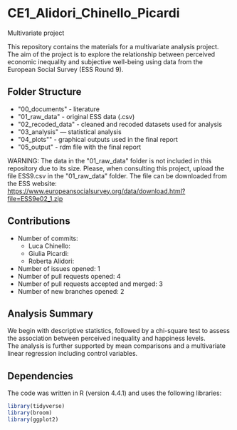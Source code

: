 # CE1_Alidori_Chinello_Picardi

Multivariate project


This repository contains the materials for a multivariate analysis project. 
The aim of the project is to explore the relationship between perceived economic inequality and subjective well-being using data from the European Social Survey (ESS Round 9).

## Folder Structure

- "00_documents" - literature
- "01_raw_data" - original ESS data (.csv)
- "02_recoded_data" - cleaned and recoded datasets used for analysis
- "03_analysis" — statistical analysis
- "04_plots"" - graphical outputs used in the final report
- "05_output" - rdm file with the final report

WARNING: The data in the "01_raw_data" folder is not included in this repository due to its size. Please, when consulting this project, upload the file ESS9.csv in the "01_raw_data" folder. 
The file can be downloaded from the ESS website: https://www.europeansocialsurvey.org/data/download.html?file=ESS9e02_1.zip

## Contributions

- Number of commits:
   - Luca Chinello:
   - Giulia Picardi:
   - Roberta Alidori:
- Number of issues opened: 1
- Number of pull requests opened: 4
- Number of pull requests accepted and merged: 3
- Number of new branches opened: 2

## Analysis Summary

We begin with descriptive statistics, followed by a chi-square test to assess the association between perceived inequality and happiness levels.  
The analysis is further supported by mean comparisons and a multivariate linear regression including control variables.

## Dependencies

The code was written in R (version 4.4.1) and uses the following libraries:

```r
library(tidyverse)
library(broom)
library(ggplot2)
